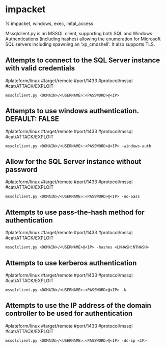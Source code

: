 # impacket

% impacket, windows, exec, inital_access

Mssqlclient.py is an MSSQL client, supporting both SQL and Windows Authentications (including hashes) allowing the enumeration for Microsoft SQL servers including spawning an 'xp_cmdshell'. It also supports TLS.


## Attempts to connect to the SQL Server instance with valid credentials
#plateform/linux #target/remote #port/1433 #protocol/mssql #cat/ATTACK/EXPLOIT

```
mssqlclient.py <DOMAIN>/<USERNAME>:<PASSWORD>@<IP>
```

## Attempts to use windows authentication. DEFAULT: FALSE
#plateform/linux #target/remote #port/1433 #protocol/mssql #cat/ATTACK/EXPLOIT

```
mssqlclient.py <DOMAIN>/<USERNAME>:<PASSWORD>@<IP> -windows-auth
```

## Allow for the SQL Server instance without password
#plateform/linux #target/remote #port/1433 #protocol/mssql #cat/ATTACK/EXPLOIT

```
mssqlclient.py <DOMAIN>/<USERNAME>:<PASSWORD>@<IP> -no-pass
```

## Attempts to use pass-the-hash method for authentication
#plateform/linux #target/remote #port/1433 #protocol/mssql #cat/ATTACK/EXPLOIT

```
mssqlclient.py <DOMAIN>/<USERNAME>@<IP> -hashes <LMHASH:NTHASH>
```

## Attempts to use kerberos authentication
#plateform/linux #target/remote #port/1433 #protocol/mssql #cat/ATTACK/EXPLOIT

```
mssqlclient.py <DOMAIN>/<USERNAME>:<PASSWORD>@<IP> -k
```

## Attempts to use the IP address of the domain controller to be used for authentication
#plateform/linux #target/remote #port/1433 #protocol/mssql #cat/ATTACK/EXPLOIT

```
mssqlclient.py <DOMAIN>/<USERNAME>:<PASSWORD>@<IP> -dc-ip <IP>
```